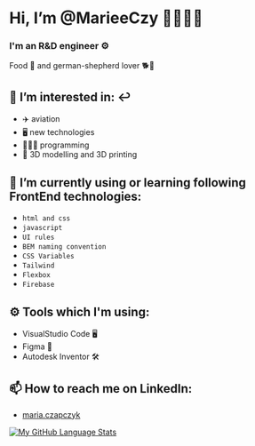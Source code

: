  # Hi, I’m @MarieeCzy 🙋🏽‍♀️👋 
### I'm an R&D engineer ⚙️ 
Food 🍔 and german-shepherd lover 🐕🐺

## 👀 I’m interested in: ↩️
 - ✈️    aviation 
- 🖥   new technologies 
 - 👩🏽‍💻   programming  
 - 🧊   3D modelling and 3D printing 

## 🌱 I’m currently using or learning following FrontEnd technologies:

-  `html and css` 
-  `javascript`
-  `UI rules`
-  `BEM naming convention`
-  `CSS Variables`
-  `Tailwind`
-  `Flexbox`
-  `Firebase`

## ⚙️ Tools which I'm using:

- VisualStudio Code 🖥
- Figma 🎨
- Autodesk Inventor 🛠

## 📫 How to reach me on LinkedIn: 
- [maria.czapczyk](https://www.linkedin.com/in/maria-czapczyk/)




[![My GitHub Language Stats](https://github-readme-stats.vercel.app/api/top-langs/?username=MarieeCzy&langs_count=5&theme=tokyonight)]()


<!---
MarieeCzy/MarieeCzy is a ✨ special ✨ repository because its `README.md` (this file) appears on your GitHub profile.
You can click the Preview link to take a look at your changes.
--->

